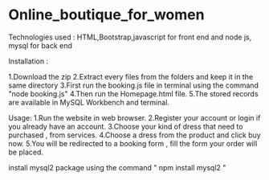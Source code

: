# Online_boutique_for_women


Technologies used : HTML,Bootstrap,javascript for front end and node js, mysql for back end

Installation :

   1.Download the zip
   2.Extract every files from the folders and keep it in the same directory
   3.First run the booking.js file in terminal using the command "node booking.js"
   4.Then run the Homepage.html file.
   5.The stored records are available in MySQL Workbench and terminal.


Usage: 1.Run the website in web browser. 2.Register your account or login if you already have an account. 3.Choose your kind of dress that need to purchased , from services. 4.Choose a dress from the product and click buy now. 5.You will be redirected to a booking form , fill the form your order will be placed.



install mysql2 package using the command " npm install mysql2 "
